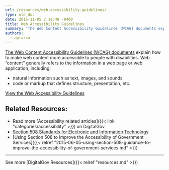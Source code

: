 ```yaml
---
url: /resources/web-accessibility-guidelines/
type: old_doc
date: 2015-11-05 2:18:48 -0400
title: Web Accessibility Guidelines
summary: 'The Web Content Accessibility Guidelines (WCAG) documents explain how to make web content more accessible to people with disabilities. Web &#8220;content&#8221; generally refers to the information in a web page or web application, including: natural information such as text, images, and sounds code or markup that defines structure, presentation, etc. View the Web Accessibility Guidelines'
authors:
  - apiazza
---
```


<p class="listintro">
  <a href="http://www.w3.org/WAI/intro/wcag.php">The Web Content Accessibility Guidelines (WCAG) documents</a> explain how to make web content more accessible to people with disabilities. Web &#8220;content&#8221; generally refers to the information in a web page or web application, including:
</p>

<ul class="listafterpul">
  <li>
    natural information such as text, images, and sounds
  </li>
  <li>
    code or markup that defines structure, presentation, etc.
  </li>
</ul>

<a class="button" style="color: #000000" href="http://www.w3.org/WAI/intro/wcag.php">View the Web Accessibility Guidelines</a>

## Related Resources:

  * Read more [Accessibility related articles]({{< link "categories/accessibility" >}}) on DigitalGov
  * [Section 508 Standards for Electronic and Information Technology](http://www.access-board.gov/guidelines-and-standards/communications-and-it/about-the-section-508-standards/section-508-standards)
  * [Using Section 508 to Improve the Accessibility of Government Services]({{< relref "2015-06-05-using-section-508-guidance-to-improve-the-accessibility-of-government-services.md" >}})

* * *

See more [DigitalGov Resources]({{< relref "resources.md" >}})